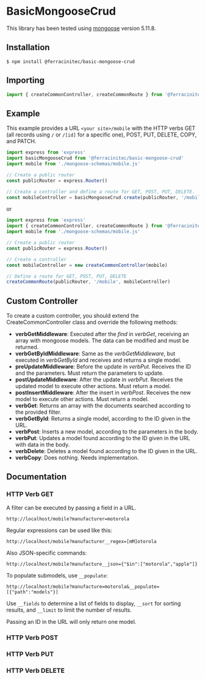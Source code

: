 # BasicMongooseCrud

This library has been tested using [mongoose](https://www.npmjs.com/package/mongoose) version 5.11.8.

## Installation

```shell
$ npm install @ferracinitec/basic-mongoose-crud
```

## Importing

```JavaScript
import { createCommonController, createCommonRoute } from '@ferracinitec/basic-mongoose-crud'
```

## Example

This example provides a URL `<your site>/mobile` with the HTTP verbs GET (all records using `/` or `/[id]` for a specific one), POST, PUT, DELETE, COPY, and PATCH.

```JavaScript
import express from 'express'
import basicMongooseCrud from '@ferracinitec/basic-mongoose-crud'
import mobile from './mongoose-schemas/mobile.js'

// Create a public router
const publicRouter = express.Router()

// Create a controller and define a route for GET, POST, PUT, DELETE.
const mobileController = basicMongooseCrud.create(publicRouter, '/mobile', mobile)
```

or

```JavaScript
import express from 'express'
import { createCommonController, createCommonRoute } from '@ferracinitec/basic-mongoose-crud'
import mobile from './mongoose-schemas/mobile.js'

// Create a public router
const publicRouter = express.Router()

// Create a controller
const mobileController = new createCommonController(mobile)

// Define a route for GET, POST, PUT, DELETE
createCommonRoute(publicRouter, '/mobile', mobileController)
```

## Custom Controller

To create a custom controller, you should extend the CreateCommonController class and override the following methods:

- **verbGetMiddleware**: Executed after the _find_ in _verbGet_, receiving an array with mongoose models. The data can be modified and must be returned.
- **verbGetByIdMiddleware**: Same as the _verbGetMiddleware_, but executed in _verbGetById_ and receives and returns a single model.
- **preUpdateMiddleware**: Before the update in _verbPut_. Receives the ID and the parameters. Must return the parameters to update.
- **postUpdateMiddleware**: After the update in _verbPut_. Receives the updated model to execute other actions. Must return a model.
- **postInsertMiddleware**: After the insert in _verbPost_. Receives the new model to execute other actions. Must return a model.
- **verbGet**: Returns an array with the documents searched according to the provided filter.
- **verbGetById**: Returns a single model, according to the ID given in the URL.
- **verbPost**: Inserts a new model, according to the parameters in the body.
- **verbPut**: Updates a model found according to the ID given in the URL with data in the body.
- **verbDelete**: Deletes a model found according to the ID given in the URL.
- **verbCopy**: Does nothing. Needs implementation.

## Documentation

### HTTP Verb GET

A filter can be executed by passing a field in a URL.

`http://localhost/mobile?manufacturer=motorola`

Regular expressions can be used like this:

`http://localhost/mobile?manufacturer__regex=[mM]otorola`

Also JSON-specific commands:

`http://localhost/mobile?manufacture__json={"$in":["motorola","apple"]}`

To populate submodels, use `__populate`:

`http://localhost/mobile?manufacture=motorola&__populate=[{"path":"models"}]`

Use `__fields` to determine a list of fields to display, `__sort` for sorting results, and `__limit` to limit the number of results.

Passing an ID in the URL will only return one model.

### HTTP Verb POST

### HTTP Verb PUT

### HTTP Verb DELETE
